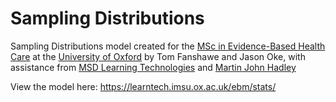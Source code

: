 # Sampling Distributions
Sampling Distributions model created for the [MSc in Evidence-Based Health Care](https://www.conted.ox.ac.uk/about/msc-in-evidence-based-health-care) at the [University of Oxford](http://www.ox.ac.uk/) by Tom Fanshawe and Jason Oke, with assistance from [MSD Learning Technologies](http://www.medsci.ox.ac.uk/msdlt) and [Martin John Hadley](https://orcid.org/0000-0002-3039-6849)

View the model here: <https://learntech.imsu.ox.ac.uk/ebm/stats/>
